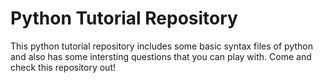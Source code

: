 # Python Tutorial Repository
This python tutorial repository includes some basic syntax files of python and also has some intersting questions that you can play with. Come and check this repository out!
